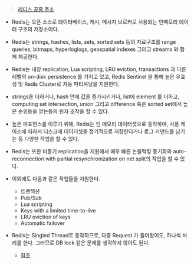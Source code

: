 > [레디스 공홈 주소](https://redis.io/)

- Redis는 오픈 소스로 데이터베이스, 캐시, 메시지 브로커로 사용되는 인메모리 데이터 구조의 저장소이다. 

  

- Redis는 strings, hashes, lists, sets, sorted sets 등의 자료구조를 range queries, bitmaps, hyperloglogs, geospatial indexes 그리고 streams 와 함께 제공한다.

  

- Redis는 내장 replication, Lua scripting, LRU eviction, transactions 과 다른 레벨의 on-disk persistence 를 가지고 있고, Redis Sentinel 을  통해 높은 유효성 및 Redis Cluster로 자동 파티셔닝을 지원한다.

  

- strings을 더하거나, hash 안에 값을 증가시키거나, list에 element 를 더하고, computing set intersection, union 그리고 difference 혹은 sorted set에서 높은 순위등을  얻는등의 원자 조작을 할 수 있다.

  

- 높은 퍼포먼스를 이루기 위해, Redis는 인 메모리 데이터셋으로 동작하며, 사용 케이스에 따라서 디스크에 데이터셋을 정기적으로 저장한다거나 로그 커맨드를 남기는 등 다양한 작업을 할 수 있다.

  

- Redis는 또한 비동기 replication을 지원해서 매우 빠른 논블럭킹 동기화와 auto-reconnection with partial resynchronization on net split의 작업을 할 수 있다.
  

- 이외에도 다음과 같은 작업들을 지원한다.

  - 트랜잭션
  - Pub/Sub
  - Lua scripting
  - Keys with a limited time-to-live
  - LRU eviction of keys
  - Automatic failover

- Redis는 Singled Thread로 동작하므로, 다중 Request 가 들어왔어도, 하나씩 처리를 한다. 그러므로 DB lock 같은 문제를 생각하지 않아도 된다.
  - [참조](https://stackoverflow.com/questions/49304856/how-redis-deal-with-1000-requests-in-concurrency/49346017)
